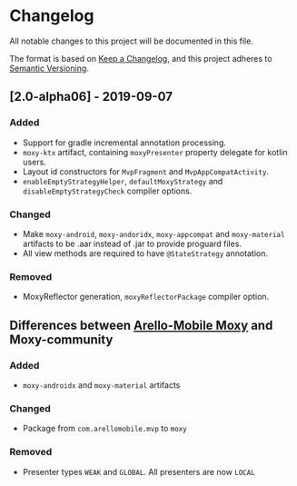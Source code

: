 # Changelog
All notable changes to this project will be documented in this file.

The format is based on [Keep a Changelog](https://keepachangelog.com/en/1.0.0/),
and this project adheres to [Semantic Versioning](https://semver.org/spec/v2.0.0.html).

## [2.0-alpha06] - 2019-09-07
### Added
- Support for gradle incremental annotation processing.
- `moxy-ktx` artifact, containing `moxyPresenter` property delegate for kotlin users.
- Layout id constructors for `MvpFragment` and `MvpAppCompatActivity`.
- `enableEmptyStrategyHelper`, `defaultMoxyStrategy` and `disableEmptyStrategyCheck` compiler options.

### Changed
- Make `moxy-android`, `moxy-andoridx`, `moxy-appcompat` and `moxy-material` artifacts to be .aar instead of .jar
to provide proguard files.
- All view methods are required to have `@StateStrategy` annotation.

### Removed
- MoxyReflector generation, `moxyReflectorPackage` compiler option.


## Differences between [Arello-Mobile Moxy](https://github.com/Arello-Mobile/Moxy) and Moxy-community
### Added
- `moxy-androidx` and `moxy-material` artifacts

### Changed
- Package from `com.arellomobile.mvp` to `moxy`

### Removed
- Presenter types `WEAK` and `GLOBAL`. All presenters are now `LOCAL`